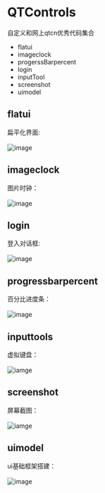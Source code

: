 # QTControls
自定义和网上qtcn优秀代码集合<br>
* flatui
* imageclock
* progerssBarpercent
* login
* inputTool
* screenshot
* uimodel

## flatui
扁平化界面:<br> 
<br> 
![image](https://github.com/LG5A-104/QTControls/blob/master/flatui/flatui.png)

## imageclock
图片时钟：<br>
<br>
![image](https://github.com/LG5A-104/QTControls/blob/master/imageclock/image.png)

## login
登入对话框:<br>
<br>
![image](https://github.com/LG5A-104/QTControls/blob/master/login/loginWidget.png)

## progressbarpercent
百分比进度条：<br>
<br>
![image](https://github.com/LG5A-104/QTControls/blob/master/progressbarpercent/progerssbar.png)

## inputtools
虚拟键盘：<br>
<br>
![iamge](https://github.com/LG5A-104/QTControls/blob/master/InputTool/input.png)

## screenshot
屏幕截图：<br>
<br>
![iamge](https://github.com/LG5A-104/QTControls/blob/master/screenshot/screenshot.png)

## uimodel
ui基础框架搭建：<br>
<br>
![image](https://github.com/LG5A-104/QTControls/blob/master/uimodel/uimodle.png)
